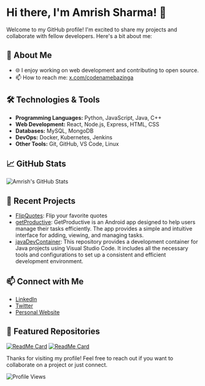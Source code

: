 # Hi there, I'm Amrish Sharma! 👋

Welcome to my GitHub profile! I'm excited to share my projects and collaborate with fellow developers. Here's a bit about me:

## 🚀 About Me

- 🌐 I enjoy working on web development and contributing to open source.
- 📫 How to reach me: [x.com/codenamebazinga](https://x.com/codenamebazinga)

## 🛠️ Technologies & Tools

- **Programming Languages:** Python, JavaScript, Java, C++
- **Web Development:** React, Node.js, Express, HTML, CSS
- **Databases:** MySQL, MongoDB
- **DevOps:** Docker, Kubernetes, Jenkins
- **Other Tools:** Git, GitHub, VS Code, Linux

## 📈 GitHub Stats

![Amrish's GitHub Stats](https://github-readme-stats.vercel.app/api?username=Amrish-Sharma&show_icons=true&theme=radical)

## 📂 Recent Projects

- [FlipQuotes](https://github.com/Amrish-Sharma/FlipQuotes): Flip your favorite quotes
- [getProductive](https://github.com/Amrish-Sharma/getProductive): GetProductive is an Android app designed to help users manage their tasks efficiently. The app provides a simple and intuitive interface for adding, viewing, and managing tasks.
- [javaDevContainer](https://github.com/Amrish-Sharma/javaDevContainer): This repository provides a development container for Java projects using Visual Studio Code. It includes all the necessary tools and configurations to set up a consistent and efficient development environment.

## 📫 Connect with Me

- [LinkedIn](https://www.linkedin.com/in/amrisharma/)
- [Twitter](https://twitter.com/codenamebazinga)
- [Personal Website](https://about.me/codenamebazinga)

## 🌟 Featured Repositories

[![ReadMe Card](https://github-readme-stats.vercel.app/api/pin/?username=Amrish-Sharma&repo=FlipQuotes&theme=radical)](https://github.com/Amrish-Sharma/FlipQuotes)
[![ReadMe Card](https://github-readme-stats.vercel.app/api/pin/?username=Amrish-Sharma&repo=getProductive&theme=radical)](https://github.com/Amrish-Sharma/getProductive)

Thanks for visiting my profile! Feel free to reach out if you want to collaborate on a project or just connect.

![Profile Views](https://komarev.com/ghpvc/?username=Amrish-Sharma&color=blue&style=flat)
